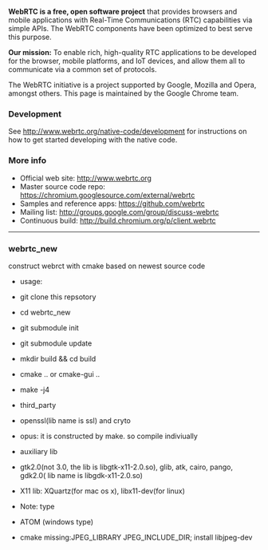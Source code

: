 **WebRTC is a free, open software project** that provides browsers and mobile
applications with Real-Time Communications (RTC) capabilities via simple APIs.
The WebRTC components have been optimized to best serve this purpose.

**Our mission:** To enable rich, high-quality RTC applications to be
developed for the browser, mobile platforms, and IoT devices, and allow them
all to communicate via a common set of protocols.

The WebRTC initiative is a project supported by Google, Mozilla and Opera,
amongst others. This page is maintained by the Google Chrome team.

### Development

See http://www.webrtc.org/native-code/development for instructions on how to get
started developing with the native code.

### More info

 * Official web site: http://www.webrtc.org
 * Master source code repo: https://chromium.googlesource.com/external/webrtc
 * Samples and reference apps: https://github.com/webrtc
 * Mailing list: http://groups.google.com/group/discuss-webrtc
 * Continuous build: http://build.chromium.org/p/client.webrtc

---------------

### webrtc_new
construct webrct with cmake based on newest source code

* usage:

 * git clone this repsotory
 * cd webrtc_new
 * git submodule init
 * git submodule update
 * mkdir build && cd build
 * cmake .. or cmake-gui ..
 * make -j4

* third_party

 * openssl(lib name is ssl) and cryto
 * opus: it is constructed by make. so compile indiviually


* auxiliary lib

 * gtk2.0(not 3.0, the lib is libgtk-x11-2.0.so), glib, atk, cairo, pango, gdk2.0( lib name is libgdk-x11-2.0.so)
 * X11 lib: XQuartz(for mac os x), libx11-dev(for linux)


* Note: type

 * ATOM (windows type)
 * cmake missing:JPEG_LIBRARY JPEG_INCLUDE_DIR; install libjpeg-dev